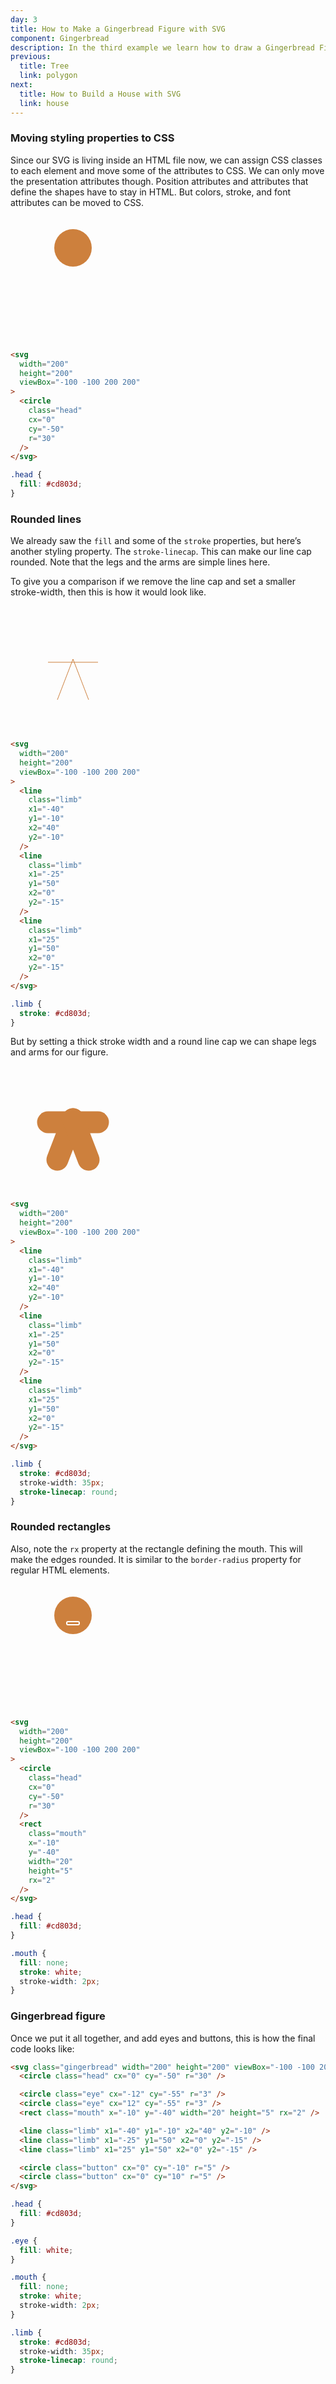 ```yaml
---
day: 3
title: How to Make a Gingerbread Figure with SVG
component: Gingerbread
description: In the third example we learn how to draw a Gingerbread Figure with SVG. We also learn how to move the styling properties to CSS and how to make rounded lines and rectangles.
previous:
  title: Tree
  link: polygon
next:
  title: How to Build a House with SVG
  link: house
---
```


### Moving styling properties to CSS

Since our SVG is living inside an HTML file now, we can assign CSS classes to each element and move some of the attributes to CSS. We can only move the presentation attributes though. Position attributes and attributes that define the shapes have to stay in HTML. But colors, stroke, and font attributes can be moved to CSS.

<div class="grid-200-2">

  <svg width="200" height="200" viewBox="-100 -100 200 200">
    <circle class="head" cx="0" cy="-50" r="30" fill="#cd803d" />
  </svg>

<!-- prettier-ignore -->
```html
<svg 
  width="200"
  height="200"
  viewBox="-100 -100 200 200"
>
  <circle 
    class="head"
    cx="0"
    cy="-50"
    r="30" 
  />
</svg>
```

```css
.head {
  fill: #cd803d;
}
```

</div>

### Rounded lines

We already saw the `fill` and some of the `stroke` properties, but here’s another styling property. The `stroke-linecap`. This can make our line cap rounded. Note that the legs and the arms are simple lines here.

To give you a comparison if we remove the line cap and set a smaller stroke-width, then this is how it would look like.

<div class="grid-200-2">

  <svg width="200" height="200" viewBox="-100 -100 200 200">
    <line x1="-40" y1="-10" x2="40" y2="-10" stroke="#cd803d" />
    <line x1="-25" y1="50" x2="0" y2="-15" stroke="#cd803d" />
    <line x1="25" y1="50" x2="0" y2="-15" stroke="#cd803d" />
  </svg>

<!-- prettier-ignore -->
```html
<svg 
  width="200"
  height="200"
  viewBox="-100 -100 200 200"
>
  <line 
    class="limb"
    x1="-40"
    y1="-10"
    x2="40"
    y2="-10"
  />
  <line 
    class="limb"
    x1="-25"
    y1="50"
    x2="0"
    y2="-15"
  />
  <line 
    class="limb"
    x1="25"
    y1="50"
    x2="0"
    y2="-15"
  />
</svg>
```

```css
.limb {
  stroke: #cd803d;
}
```

</div>

But by setting a thick stroke width and a round line cap we can shape legs and arms for our figure.

<div class="grid-200-2">

  <svg width="200" height="200" viewBox="-100 -100 200 200">
    <line x1="-40" y1="-10" x2="40" y2="-10" stroke="#cd803d" stroke-width="35"
  stroke-linecap="round" />
    <line x1="-25" y1="50" x2="0" y2="-15" stroke="#cd803d" stroke-width="35"
  stroke-linecap="round" />
    <line x1="25" y1="50" x2="0" y2="-15" stroke="#cd803d" stroke-width="35"
  stroke-linecap="round" />
  </svg>

<!-- prettier-ignore -->
```html
<svg 
  width="200"
  height="200"
  viewBox="-100 -100 200 200"
>
  <line 
    class="limb"
    x1="-40"
    y1="-10"
    x2="40"
    y2="-10"
  />
  <line 
    class="limb"
    x1="-25"
    y1="50"
    x2="0"
    y2="-15"
  />
  <line 
    class="limb"
    x1="25"
    y1="50"
    x2="0"
    y2="-15"
  />
</svg>
```

```css
.limb {
  stroke: #cd803d;
  stroke-width: 35px;
  stroke-linecap: round;
}
```

</div>

### Rounded rectangles

Also, note the `rx` property at the rectangle defining the mouth. This will make the edges rounded. It is similar to the `border-radius` property for regular HTML elements.

<div class="grid-200-2">

  <svg width="200" height="200" viewBox="-100 -100 200 200">
    <circle class="head" cx="0" cy="-50" r="30" fill="#cd803d" />
    <rect class="mouth" x="-10" y="-40" width="20" height="5" fill="none" stroke="white" stroke-width="2" rx="2" />
  </svg>

<!-- prettier-ignore -->
```html
<svg 
  width="200"
  height="200"
  viewBox="-100 -100 200 200"
>
  <circle 
    class="head"
    cx="0"
    cy="-50"
    r="30" 
  />
  <rect
    class="mouth"
    x="-10"
    y="-40"
    width="20"
    height="5"
    rx="2"
  />
</svg>
```

```css
.head {
  fill: #cd803d;
}

.mouth {
  fill: none;
  stroke: white;
  stroke-width: 2px;
}
```

</div>

### Gingerbread figure

Once we put it all together, and add eyes and buttons, this is how the final code looks like:

<div class="code-flex">

```html
<svg class="gingerbread" width="200" height="200" viewBox="-100 -100 200 200">
  <circle class="head" cx="0" cy="-50" r="30" />

  <circle class="eye" cx="-12" cy="-55" r="3" />
  <circle class="eye" cx="12" cy="-55" r="3" />
  <rect class="mouth" x="-10" y="-40" width="20" height="5" rx="2" />

  <line class="limb" x1="-40" y1="-10" x2="40" y2="-10" />
  <line class="limb" x1="-25" y1="50" x2="0" y2="-15" />
  <line class="limb" x1="25" y1="50" x2="0" y2="-15" />

  <circle class="button" cx="0" cy="-10" r="5" />
  <circle class="button" cx="0" cy="10" r="5" />
</svg>
```

```css
.head {
  fill: #cd803d;
}

.eye {
  fill: white;
}

.mouth {
  fill: none;
  stroke: white;
  stroke-width: 2px;
}

.limb {
  stroke: #cd803d;
  stroke-width: 35px;
  stroke-linecap: round;
}
```

</div>
